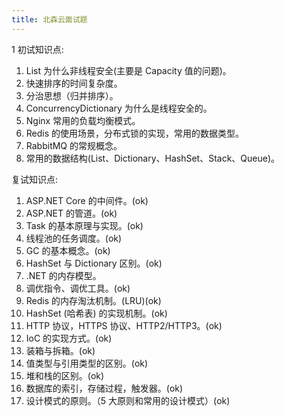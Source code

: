 ```yaml
---
title: 北森云面试题
---
```


1
初试知识点:

1. List 为什么非线程安全(主要是 Capacity 值的问题)。
2. 快速排序的时间复杂度。
3. 分治思想（归并排序）。
4. ConcurrencyDictionary 为什么是线程安全的。
5. Nginx 常用的负载均衡模式。
6. Redis 的使用场景，分布式锁的实现，常用的数据类型。
7. RabbitMQ 的常规概念。
8. 常用的数据结构(List、Dictionary、HashSet、Stack、Queue)。

复试知识点:

1. ASP.NET Core 的中间件。(ok)
2. ASP.NET 的管道。(ok)
3. Task 的基本原理与实现。(ok)
4. 线程池的任务调度。(ok)
5. GC 的基本概念。(ok)
6. HashSet 与 Dictionary 区别。(ok)
7. .NET 的内存模型。
8. 调优指令、调优工具。(ok)
9. Redis 的内存淘汰机制。(LRU)(ok)
10. HashSet (哈希表) 的实现机制。(ok)
11. HTTP 协议，HTTPS 协议、HTTP2/HTTP3。(ok)
12. IoC 的实现方式。(ok)
13. 装箱与拆箱。(ok)
14. 值类型与引用类型的区别。(ok)
15. 堆和栈的区别。(ok)
16. 数据库的索引，存储过程，触发器。(ok)
17. 设计模式的原则。（5 大原则和常用的设计模式）(ok)